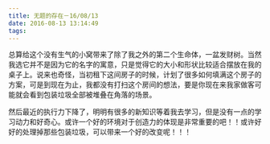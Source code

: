 ```yaml
---
title: 无题的存在－16/08/13
date: 2016-08-13 13:14:49
tags:
---
```


总算给这个没有生气的小窝带来了除了我之外的第二个生命体，一盆发财树。当然我选它并不是因为它的名字的寓意，只是觉得它的大小和形状比较适合摆放在我的桌子上。说来也奇怪，当初租下这间房子的时候，计划了很多如何填满这个房子的方案，可是到现在为止，我都没有打扫这个房间的想法，要是你现在来我家做客可能就会看到包装垃圾全部被堆叠在角落的场景。

然后最近的执行力下降了，明明有很多的新知识等着我去学习，但是没有一点的学习动力和好奇心。或许一个好的环境对于创造力的体现是非常重要的吧！！或许好好的处理掉那些包装垃圾，可以带来一个好的改变呢！！！